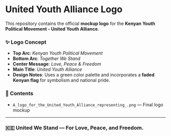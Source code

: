 
# United Youth Alliance Logo

This repository contains the official **mockup logo** for the **Kenyan Youth Political Movement - United Youth Alliance**.

### ✨ Logo Concept

- **Top Arc**: *Kenyan Youth Political Movement*  
- **Bottom Arc**: *Together We Stand*  
- **Center Message**: *Love, Peace & Freedom*  
- **Main Title**: *United Youth Alliance*  
- **Design Notes**: Uses a green color palette and incorporates a **faded Kenyan flag** for symbolism and national pride.

### 📁 Contents
- `A_logo_for_the_United_Youth_Alliance_representing_.png` — Final logo mockup

---

### 🇰🇪 United We Stand — For Love, Peace, and Freedom.
